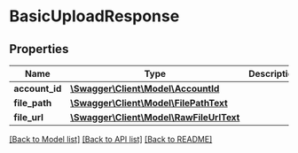 # BasicUploadResponse

## Properties
Name | Type | Description | Notes
------------ | ------------- | ------------- | -------------
**account_id** | [**\Swagger\Client\Model\AccountId**](AccountId.md) |  | 
**file_path** | [**\Swagger\Client\Model\FilePathText**](FilePathText.md) |  | 
**file_url** | [**\Swagger\Client\Model\RawFileUrlText**](RawFileUrlText.md) |  | 

[[Back to Model list]](../../README.md#documentation-for-models) [[Back to API list]](../../README.md#documentation-for-api-endpoints) [[Back to README]](../../README.md)


